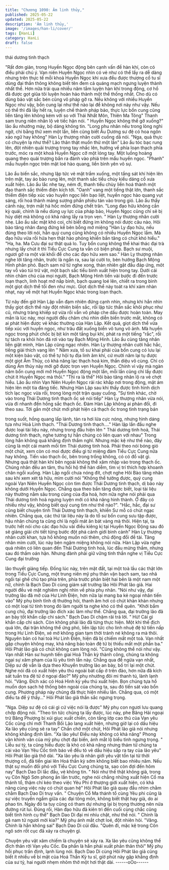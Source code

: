 ```yaml
---
title: "Chương 1090: Âm linh thủy,"
published: 2025-05-22
updated: 2025-05-22
description: 'Âm linh thủy,'
image: '/images/han-li/cover/'
tags: [HanLi]
category: HanLi
draft: false
---
```


thái dương tinh thạch

"Rất đơn giản, trong Huyền Ngọc động bên cạnh vấn đề hàn khí,
còn có điều phải chú ý. Vạn niên Huyền Ngọc nhìn có vẻ như có
thể lấy ra dễ dàng nhưng trên thực tế mỗi khoả Huyền Ngọc khi
xưa đều được thượng cổ tu sĩ dùng đại thần thông không biết tên
đem cả quáng mạch ngưng luyện thành nhất thể. Hơn nữa trải
qua nhiều năm tắm luyện hàn khí trong động, cơ hồ đã được gọt
giũa tôi luyện hoàn hảo thành một thể thống nhất. Cho dù có dùng
bảo vật sắc bén cũng vô pháp gỡ ra. Nếu không với nhiều Huyền
Ngọc như vậy, bổn cung lại như thế nào lại để không nơi này như
vậy. Nếu có thể thì đã lấy hết ra, luyện chế thành pháp bảo, thực
lực bổn cung cũng liền tăng lên không kém với so với Thái Nhất
Môn, Thiên Ma Tông" Thanh sam trung niên nhân lộ vẻ tiếc hận
nói.
" Huyền Ngọc không thể gỡ xuống?" lão ẩu nhướng mày, bộ dáng
không tin.
"Long phu nhân nếu trong lòng nghi ngờ, chi bằng thử xem một
lần, liền cũng biết Âu Dương sư đệ có hoa ngôn xảo ngữ hay
không" Hàn Ly thượng nhân cười cuồng dã nói.
"Nga, quả thực có chuyện lạ như thế? Lão thân thật muốn thử một
lần" Lão ẩu tóc bạc rung lên, đột nhiên quải trượng trong tay nhấc
lên, hướng về phía loạn thạch phía trước, móc ra một khoả
Huyền Ngọc cỡ một lóng tay.
Một luồng hoàng quang theo quải trượng bắn ra đánh vào phiá
trên mẩu huyền ngọc.
"Phanh" mẩu huyền ngọc trên mặt loé hào quang, liền bình yên
vô sự.

Lão ẩu biến sắc, nhưng lập tức vẻ mặt trầm xuống, một tầng sát
khí hiện lên trên mặt, tay áo bào rung lên, một thanh sắc tiểu chùy
kiểu dáng cổ xưa xuất hiện.
Lão ẩu lắc nhẹ tay, ném đi, thanh tiểu chùy liền hoá thành một
đạo thanh sắc thiểm điện kích tới.
"Oanh" vang một tiếng thật lớn, thanh sắc thiểm điện tiếp xúc vào
huyền ngọc liền bạo liệt, huyền ngọc hào quang vụt sáng, rồi hoá
thành mảng sương phấn phiêu tán vào trong gió.
Lão ẩu thấy cảnh này, trợn mắt há hốc mồm đứng chết trân.
"Long đạo hữu không cần kỳ quái, chính là nếu dùng uy lực của
pháp bảo, Huyền Ngọc cũng chỉ sẽ bị hủy diệt mà không có khả
năng lấy ra trọn vẹn. " Hàn Ly thượng nhân cười nhẹ.
Lão ẩu sắc mặt khó coi, chỉ biết đứng im không nói được câu nào.
Hôi bào tăng nhân đang đứng kế bên bỗng mở miệng "Hàn Ly
đạo hữu, nếu đúng theo lời nói, hẳn quý cung cũng không có
nhiều Huyền Ngọc lắm. Mà đạo hữu vừa rồi hứa hẹn thật hào
phóng khiến bần tăng có chút khó hiểu."
"Ha, ha. Ma Cưu đại sư thật quá lo. Tuy bổn cung không thể khai
thác đại trà nhưng lấy chút ít thì Tiểu Cực Cung ta vẫn có biện
pháp. Bạch sư muội, ngươi gỡ ra một vài khối để cho các đạo hữu
xem sao." Hàn Ly thượng nhân nghe lời tăng nhân, trước là ngẩn
ra, sau lại cười to, bèn hướng Bạch Mộng Hinh phân phó.
Bạch sam nữ tử nghe xong, thản nhiên gật đầu đáp ứng, môt tay
vỗ vào túi trữ vật, một bạch sắc tiểu bình xuất hiện trong tay.
Dưới cái nhìn chăm chú của mọi người, Bạch Mộng Hinh tiến vài
bước đi đến trước loạn thạch, linh hoạt mở nắp bình, bạch quang
loé lên, chiết ra trong bình một giọt dịch thể tối đen như mực.
Giọt dịch thể này toát ra khí xám nhàn nhạt, nay về một hạt
Huyền Ngọc khác trong loạn thạch.

Từ nãy đến giờ Hàn Lập vẫn đạm nhiên đứng cạnh nhìn, nhưng
khi hắn nhìn thấy giọt dịch thể này đột nhiên biến sắc, rồi lập tức
thần sắc khôi phục như cũ, nhưng tràng khiếp sợ vừa rồi vẫn vô
pháp che dấu được hoàn toàn.
May mắn là lúc này, mọi người đều chăm chú nhìn diễn biến
trước mắt, không có ai phát hiện được vẻ khác thường của Hàn
Lập.
Kết quả, giọt dịch thể vừa tiếp xúc với huyền ngọc, như trâu đất
xuống biển vô tung vô ảnh.
Mà huyền ngọc trong phút chốc bị bịt kín một tầng bụi khí, phát ra
một tiếng "rắc", rồi tự tách ra khỏi hòn đá rơi vào tay Bạch Mộng
Hinh.
Lão ẩu cùng tăng nhân liền giật mình, Hàn Lập cũng ngạc nhiên.
Hàn Ly thượng nhân cười hắc hắc, tiếng giải thích vang lên " Năm
xưa, tổ sư khai phái của bổn cung có lưu lại một kiện bảo vật, có
thể tự hội tụ địa linh âm khí, cứ mười năm lại tụ được một giọt Âm
Thủy, có khả năng lạc thạch hoá kim, thần diệu vô cùng. Chỉ có
dùng Âm thủy này mới gỡ được trọn vẹn Huyền Ngọc. Chính vì
vậy mà ngàn năm bổn cung mới mở Huyền Ngọc động một lần,
mỗi lần cũng chỉ lấy được chút ít Huyền Ngọc mà thôi."
"Thì ra là thế" Hôi bào tăng nhân lộ ra vẻ chợt hiểu.
Lão ẩu nhìn Vạn Niên Huyền Ngọc rải rác khắp nơi trong động,
mặt ám hiện lên một tia đáng tiếc.
Nhưng Hàn Lập sau khi thấy được tình hình dịch tích lạc ngọc
vừa rồi, trong lòng một trận quay cuồng.
"Sự tình khác, chờ vào trong Thái Dương tinh thạch ốc sẽ nói tiếp"
Hàn Ly thượng nhân vừa nói, vừa đi nhanh đến hồng sắc thạch
ốc. Đám Hàn Lập không ai phản đối, đi theo sau.
Tới gần một chút mới phát hiện cả thạch ốc trong tình trạng bán

trong suốt, hồng quang lấp lánh, tản ra hơi lửa cực nóng, nhưng
hình dáng tựa như Hoả Linh thạch. "Thái Dương tinh thạch…."
Hàn lập lần đầu nghe được loại tài liệu này, nhưng trong đầu hiện
lên " Thái dương tinh hoả, Thái dương tinh thạch, nghe tương tự
hẳn chúng có liên quan với nhau" Trong lòng hắn không quá
khẳng định thầm nghĩ.
Nhưng mặc kệ như thế nào, đây cũng là một cái manh mối tìm
Thái dương tinh hoả. Phải theo nói bóng gió một chút, xem còn có
moi được điều gì từ miệng đám Tiểu Cực Cung nữa hay không.
Tiến vào thạch ốc, bên trong trống không, có có đồ vật gì. Nhưng
quả thật hàn khí bên ngoài không thể xâm nhập vào trong thạch
ốc.
Chúng nhân đều an tâm, thu hồi hộ thể hàn diễm, tìm vị trí thích
hợp khoanh chân ngồi xuống. Hàn Lập ngồi chưa nóng đít, chợt
nghe Hôi Bào tăng nhân sau khi xem xét tả hữu, mỉm cười nói
"Không thể tưởng được, quý cung ngoài Vạn Niên Huyền Ngọc
còn tìm được Thái Dương tinh thạch, dị bảo này không dưới
Huyền Ngọc. Chẳng qua theo bần tăng được biết, loại tài liệu này
thường nằm sâu trong cùng của địa hoả, hơn nữa nghe nói phải
qua Thái dương tinh hoả ngưng luyện mới có khả năng hình
thành. Ở đây có nhiều như vậy, không biết quý cung tìm như thế
nào?".
"Hắc, hắc, đại sư cũng biết chuyện tình Thái Dương tinh thạch,
khiến Sư mỗ có chút ngạc nhiên. Chẳng qua, các thứ tài liệu này
là do tổ sư bổn cung sưu tập được, hậu nhân chúng ta cũng chỉ là
ngồi mát ăn bát vàng mà thôi. Hiện tại, ta trước hết nói cho các
đạo hữu vài điều kiêng kị tại Huyền Ngọc Động sau đó sẽ giảng
giải chi tiết từng bước đột phá cảnh giới bình cảnh" Hàn Ly
thượng nhân cười khan, tựa hồ không muốn nói thêm, chủ động
đổi đề tài.
Tăng nhân mỉm cười, lúc này bèn ngậm miệng không nói nữa.
Hàn Lập vừa nghe quả nhiên có liên quan đến Thái Dương tinh
hoả, lúc đầu mừng thầm, nhưng sau đó thầm oán hận. Nhưng
đành phải giữ vững tinh thần nghe vị Tiểu Cực Cung đại trưởng

lão thuyết giảng tiếp.
Đồng lúc này, trên mặt đất, tại một toà lầu các thật lớn trong Tiểu
Cực Cung, một trung niên mỹ phụ thân vận bạch sam, tao nhã
ngồi tại ghế chủ tạo phía trên, phía trước phân biệt hai bên là một
nam một nữ, chính là Bạch Dao Di cùng giám sát trưởng lão Hôi
Phát lão giả. Hai người đều vẻ mặt nghiêm nghị nhìn về phía phụ
nhân.
"Nói như vậy, đại trưởng lão đã mở của Hư Linh Điện, hơn nữa lại
mang ba kẻ ngoại nhân tiến vào" Mỹ phụ bình tĩnh dị thường hỏi,
thanh âm hơi có chút khàn khàn nhưng có một loại từ tính trong
đó làm người ta nghe khó có thể quên.
"Khởi bẩm cung chủ, đại trưởng lão đích xác làm như thế. Chẳng
qua, đại trưởng lão đã an bày tốt khẩn cấp chi sách." Bạch Dao Di
chậm rãi trả lời.
" Hừ! Cái gì khẩn cấp chi sách. Còn không phải lão đã từng thực
hiện. Một khi thế địch quá lớn, đại trận không thể ứng phó, liền lập
tức cho linh nhuệ đệ tử tiến nấp trong Hư Linh Điện, xé mở không
gian tạm thời tránh né không ra mà thôi. Nguyên bản có hai toà
Hư Linh Điện, hiện đã bị chiếm mất một toà. Vạn nhất gặp chuyện
không may, khả năng bảo toàn đệ tử bị thiếu mất một phần ba."
Hôi Phát lão giả có chút không cam lòng nói.
"Cũng không thể nói như vậy. Vạn nhất Hàn sư huynh tiến giai
Hoá Thần kỳ thành công, chúng ta không ngại sự xâm phạm của
lũ yêu tinh lần này. Chẳng qua để ngừa vạn nhất, Diệp sư đệ vẫn
là dựa theo Khuyển trưởng lão an bày, bố trí lại một chút. Nghe
nói đã có xuất hiện yêu thú ngoài bát cấp ở trên đảo, hơn nữa đã
kích sát tuần tra đệ tử ở ngoại đảo?" Mỹ phụ nhướng đôi mi thanh
tú, lành lạnh hỏi.
"Vâng. Đích xác có Hoá Hình kỳ yêu thú xuất hiện. Bọn chúng tựa
hồ muốn dọn sạch hệ thống bên ngoài của chúng ta, sau đó tiến
sát vào bổn cung. Phương pháp này chúng đã thực hiện nhiều
lần. Chẳng qua, có một điều ta để ý thấy…" Hôi Phát lão giả thần
sắc ngưng trọng.

"Nga. Diệp sư đệ có cái gì cứ việc nói là được" Mỹ phụ con ngươi
lưu quang chớp động nói.
"Theo tin tức chúng ta lấy được, lúc này, phe Băng Hải ngoại trừ
Băng Phượng bị xúi giục xuất chiến, còn tầng lớp cao thủ của Vạn
yêu Cốc cũng chỉ mới Thanh Bối Lão lang xuất hiện, nhưng giờ lại
có dấu hiệu Xa lão yêu cũng sẽ ra tay" Chần chờ một chút, Hôi
Phát lão giả nói nhưng không khẳng định lắm.
"Xa lão yêu! Điều này không có khả năng" Phong vận khinh vân
của mỹ phụ chợt đại biến, ánh mắt lộ biểu tình ngưng trọng.
" Liễu sư tỷ, ta cũng hiểu được là khó có khả năng nhưng thám tử
chúng ta cài vào Vạn Yêu Cốc tình báo về đều tỏ vẻ dấu hiệu sắp
ra tay của lão yêu" Hôi Phát lão giả thở dài.
"Xa lão yêu là nhân giới yêu vật tồn tại từ thời thượng cổ, đã tiến
giai lên Hoá thần kỳ sớm không biết bao nhiêu năm. Nếu thật sự
muốn đối phó với Tiểu Cực Cung chúng ta, sao còn đợi đến hôm
nay" Bạch Dao Di lắc đầu, vẻ không tin.
" Nói như thế thật không giả, trong vụ Côn Ngô Sơn phong ấn lần
trước, nghe nói chẳng những xuất hiện Cổ ma thánh tổ, thậm chí
kéo theo việc Yêu Phi ở thượng giới xuất hiện, có khả năng cùng
việc này có chút quan hệ" Hôi Phát lão giả quay đầu nhìm chằm
chằm Bạch Dao Di truy vấn.
" Chuyện Cổ Ma thánh tổ cùng Yêu phi cũng là sự việc truyền
ngầm giữa các đại tông môn, không biết thật hay giả, do ai phao
tin. Ngày đó ta tuy cũng có tham dự nhưng lại bị trọng thương nên
nửa đường rút lui. Đúng rồi, Hàn đạo hữu đã kiên trì đến cuối
cùng chắc cũng biết tình hình cụ thể" Bạch Dao Di đại mi nhíu
chặt, như thế nói.
" Chính là gã nam tử ngươi mời kia?" Mỹ phụ ánh mắt chợt loé,
đột nhiên hỏi.
"Vâng. Chính là hắn không sai" Bạch Dao Di cúi đầu.
"Quên đi, mặc kệ trong Côn ngô sơn rốt cục đã xảy ra chuyện gì.

Chuyện yêu vật xâm chiếm là chuyện sẽ xảy ra. Xa lão yêu cũng
không thể đích thân rời Vạn yêu Cốc. Đa phần là hắn phái xuất
phân thân thôi" Mỹ phụ hồi phục trấn định, lạnh lùng nói.
Bạch Dao Di cùng Hôi Phát lão giả cũng biết ít nhiều về bí mật
của Hoá Thần Kỳ tu sĩ, giờ phút này gặp khẳng định của sư tỷ,
hai người nhẹm nhõm thở một hơi thật dài.
------oOo------
